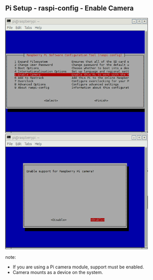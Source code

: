 ##  Pi Setup - raspi-config - Enable Camera

<div>
    <div style="display: inline-block">
        <img src="resources/raspi-config-enable-camera.png" width="450">
    </div>
    <div style="display: inline-block">
        <img src="resources/raspi-config-enable-camera-enable.png" width="450">
    </div>
</div>

note:
- If you are using a Pi camera module, support must be enabled.
- Camera mounts as a device on the system.

